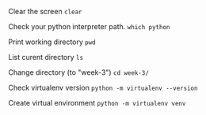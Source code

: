 Clear the screen
`clear`

Check your python interpreter path.
`which python`

Print working directory
`pwd`

List curent directory
`ls`


Change directory (to "week-3")
`cd week-3/`

Check virtualenv version
`python -m virtualenv --version`

Create virtual environment
`python -m virtualenv venv`
